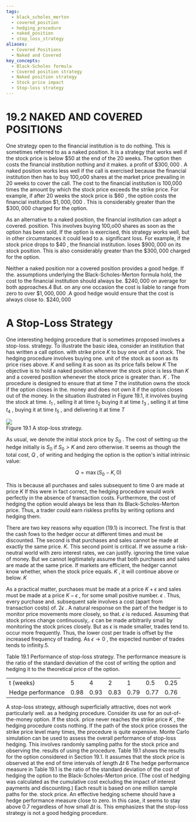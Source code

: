 ```yaml
---
tags:
  - black_scholes_merton
  - covered_position
  - hedging_procedure
  - naked_position
  - stop_loss_strategy
aliases:
  - Covered Positions
  - Naked and Covered
key_concepts:
  - Black-Scholes formula
  - Covered position strategy
  - Naked position strategy
  - Stock price impact
  - Stop-loss strategy
---
```


# 19.2 NAKED AND COVERED POSITIONS  

One strategy open to the financial institution is to do nothing. This is sometimes referred to as a naked position. It is a strategy that works well if the stock price is below $\$50$ at the end of the 20 weeks. The option then costs the financial institution nothing and it makes. a profit of $\$300,000$ . A naked position works less well if the call is exercised because the financial institution then has to buy 100,o00 shares at the market price prevailing in 20 weeks to cover the call. The cost to the financial institution is 100,000 times the amount by which the stock price exceeds the strike price. For example, if after 20 weeks the stock price is $\$60$ , the option costs the financial institution $\$1,000,000$ . This is considerably greater than the $\$300,000$ charged for the option.  

As an alternative to a naked position, the financial institution can adopt a covered. position. This involves buying 100,o00 shares as soon as the option has been sold. If the option is exercised, this strategy works well, but in other circumstances it could lead to a. significant loss. For example, if the stock price drops to $\$40$ , the financial institution. loses $\$900,000$ on its stock position. This is also considerably greater than the $\$300,000$ charged for the option.  

Neither a naked position nor a covered position provides a good hedge. If the. assumptions underlying the Black-Scholes-Merton formula hold, the cost to the financial institution should always be. $\$240,000$ on average for both approaches.4 But. on any one occasion the cost is liable to range from zero to over $\$1,000,000$ .A good hedge would ensure that the cost is always close to. $\$240,000$  

# A Stop-Loss Strategy  

One interesting hedging procedure that is sometimes proposed involves a stop-loss. strategy. To illustrate the basic idea, consider an institution that has written a call option. with strike price $K$ to buy one unit of a stock. The hedging procedure involves buying one. unit of the stock as soon as its price rises above. $K$ and selling it as soon as its price falls below $K$ The objective is to hold a naked position whenever the stock price is less than $K$ and a covered position whenever the stock price is greater than. $K$ . The procedure is designed to ensure that at time $T$ the institution owns the stock if the option closes in the. money and does not own it if the option closes out of the money. In the situation illustrated in Figure 19.1, it involves buying the stock at time. $t_{1}$ , selling it at time $t_{2}$ buying it at time $t_{3}$ , selling it at time $t_{4}$ , buying it at time $t_{5}$ , and delivering it at time $T$  

![](ce5097ce640884a2466a5e562fe700236bee74d9b01fbdf26c661ed735d63fd0.jpg)  
Figure 19.1 A stop-loss strategy.  

As usual, we denote the initial stock price by $S_{0}$ . The cost of setting up the hedge initially is $S_{0}$ if $S_{0}>K$ and zero otherwise. It seems as though the total cost, $Q$ , of writing and hedging the option is the option's initial intrinsic value:  

$$
Q=\operatorname*{max}(S_{0}-K,0)
$$  

This is because all purchases and sales subsequent to time 0 are made at price $K$ If this were in fact correct, the hedging procedure would work perfectly in the absence of transaction costs. Furthermore, the cost of hedging the option would always be less than its Black-Scholes-Merton price. Thus, a trader could earn riskless profits by writing options and hedging them.  

There are two key reasons why equation (19.1) is incorrect. The first is that the cash fows to the hedger occur at different times and must be discounted. The second is that purchases and sales cannot be made at exactly the same price. $K.$ This second point is critical. If we assume a risk-neutral world with zero interest rates, we can justify. ignoring the time value of money. But we cannot legitimately assume that both purchases and sales are made at the same price. If markets are efficient, the hedger cannot know whether, when the stock price equals. $K$ , it will continue above or below. $K$  

As a practical matter, purchases must be made at a price $K+\epsilon$ and sales must be made at a price $K-\epsilon$ , for some small positive number. $\epsilon$ . Thus, every purchase and. subsequent sale involves a cost (apart from transaction costs) of. $2\epsilon$ . A natural response on the part of the hedger is to monitor price movements more closely, so that. $\epsilon$ is reduced. Assuming that stock prices change continuously,. $\epsilon$ can be made arbitrarily small by monitoring the stock prices closely. But as $\epsilon$ is made smaller, trades tend to. occur more frequently. Thus, the lower cost per trade is offset by the increased frequency of trading. As $\epsilon\to0$ , the expected number of trades tends to infinity.5.  

Table 19.1 Performance of stop-loss strategy. The performance measure is the ratio of the standard deviation of the cost of writing the option and hedging it to the theoretical price of the option.   


<html><body><table><tr><td>t (weeks)</td><td>5</td><td>4</td><td>2</td><td>1</td><td>0.5</td><td>0.25</td></tr><tr><td>Hedge performance</td><td>0.98</td><td>0.93</td><td>0.83</td><td>0.79</td><td>0.77</td><td>0.76</td></tr></table></body></html>  

A stop-loss strategy, although superficially attractive, does not work particularly well. as a hedging procedure. Consider its use for an out-of-the-money option. If the stock. price never reaches the strike price $K$ , the hedging procedure costs nothing. If the path of the stock price crosses the strike price level many times, the procedure is quite expensive. Monte Carlo simulation can be used to assess the overall performance of stop-loss hedging. This involves randomly sampling paths for the stock price and observing the. results of using the procedure. Table 19.1 shows the results for the option considered in Section 19.1. It assumes that the stock price is observed at the end of time intervals of length $\Delta t$ 6 The hedge performance measure in Table 19.1 is the ratio of the standard deviation of the cost of hedging the option to the Black-Scholes-Merton price. (The cost of hedging was calculated as the cumulative cost excluding the impact of interest payments and discounting.) Each result is based on one million sample paths for the. stock price. An effective hedging scheme should have a hedge performance measure close to zero. In this case, it seems to stay above 0.7 regardless of how small $\Delta t$ is. This emphasizes that the stop-loss strategy is not a good hedging procedure.  
